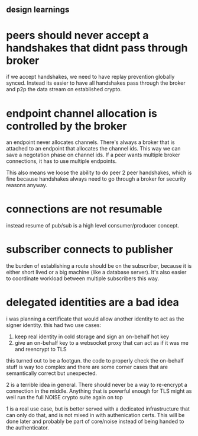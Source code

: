 design learnings
-----------------

peers should never accept a handshakes that didnt pass through broker
===

if we accept handshakes, we need to have replay prevention globally synced.
Instead its easier to have all handshakes pass through the broker and
p2p the data stream on established crypto.

endpoint channel allocation is controlled by the broker
=====

an endpoint never allocates channels.
There's always a broker that is attached to an endpoint that allocates the channel ids.
This way we can save a negotation phase on channel ids.
If a peer wants multiple broker connections, it has to use multiple endpoints.

This also means we loose the ability to do peer 2 peer handshakes, which is fine because
handshakes always need to go through a broker for security reasons anyway.

connections are not resumable
====

instead resume of pub/sub is a high level consumer/producer concept.

subscriber connects to publisher
======

the burden of establishing a route should be on the subscriber,
because it is either short lived or a big machine (like a database server).
It's also easier to coordinate workload between multiple subscribers this way.

delegated identities are a bad idea
====

i was planning a certificate that would allow another identity to act as the signer identity.
this had two use cases:

1. keep real identity in cold storage and sign an on-behalf hot key
2. give an on-behalf key to a websocket proxy that can act as if it was me and reencrypt to TLS

this turned out to be a footgun. the code to properly check the on-behalf stuff is way too complex
and there are some corner cases that are semantically correct but unexpected.

2 is a terrible idea in general. There should never be a way to re-encrypt a connection in the middle.
Anything that is powerful enough for TLS might as well run the full NOISE crypto suite again on top

1 is a real use case, but is better served with a dedicated infrastructure that can only do that,
and is not mixed in with authenication certs. This will be done later and probably be part of
core/noise instead of being handed to the authenticator.


